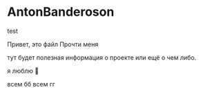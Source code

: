 # AntonBanderoson

test

Привет, это файл Прочти меня

тут будет полезная информация о проекте или ещё о чем либо.

я люблю :pizza:

всем бб всем гг

